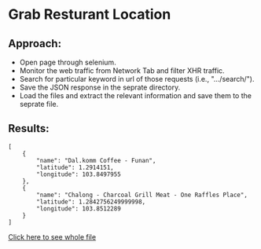 # Grab Resturant Location

## Approach:
- Open page through selenium.
- Monitor the web traffic from Network Tab and filter XHR traffic.
- Search for particular keyword in url of those requests (i.e., ".../search/").
- Save the JSON response in the seprate directory.
- Load the files and extract the relevant information and save them to the seprate file.

## Results:
```
[
    {
        "name": "Dal.komm Coffee - Funan",
        "latitude": 1.2914151,
        "longitude": 103.8497955
    },
    {
        "name": "Chalong - Charcoal Grill Meat - One Raffles Place",
        "latitude": 1.2842756249999998,
        "longitude": 103.8512289
    }
]
```
[Click here to see whole file](location.json)
